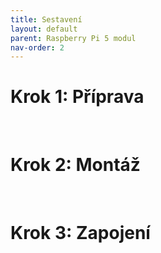 ```yaml
---
title: Sestavení
layout: default
parent: Raspberry Pi 5 modul
nav-order: 2
---
```


# **Krok 1:** Příprava

<br style="clear: left;" />

# **Krok 2:** Montáž

<br style="clear: left;" />

# **Krok 3:** Zapojení

